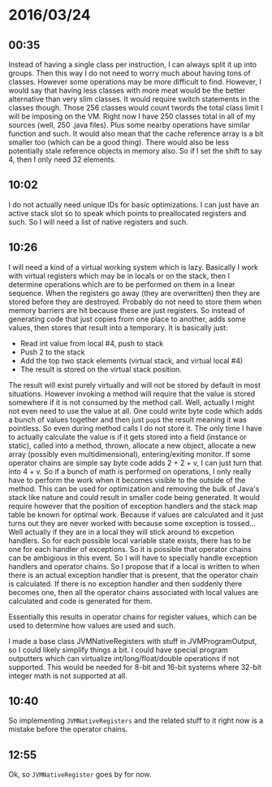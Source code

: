 # 2016/03/24

## 00:35

Instead of having a single class per instruction, I can always split it up
into groups. Then this way I do not need to worry much about having tons of
classes. However some operations may be more difficult to find. However, I
would say that having less classes with more meat would be the better
alternative than very slim classes. It would require switch statements in the
classes though. Those 256 classes would count twords the total class limit I
will be imposing on the VM. Right now I have 250 classes total in all of my
sources (well, 250 .java files). Plus some nearby operations have similar
function and such. It would also mean that the cache reference array is a bit
smaller too (which can be a good thing). There would also be less potentially
stale reference objects in memory also. So if I set the shift to say 4, then
I only need 32 elements.

## 10:02

I do not actually need unique IDs for basic optimizations. I can just have an
active stack slot so to speak which points to preallocated registers and such.
So I will need a list of native registers and such.

## 10:26

I will need a kind of a virtual working system which is lazy. Basically I
work with virtual registers which may be in locals or on the stack, then I
determine operations which are to be performed on them in a linear sequence.
When the registers go away (they are overwritten) then they are stored before
they are destroyed. Probably do not need to store them when memory barriers
are hit because these are just registers. So instead of generating code that
just copies from one place to another, adds some values, then stores that
result into a temporary. It is basically just:

 * Read int value from local #4, push to stack
 * Push 2 to the stack
 * Add the top two stack elements (virtual stack, and virtual local #4)
 * The result is stored on the virtual stack position.

The result will exist purely virtually and will not be stored by default in
most situations. However invoking a method will require that the value is
stored somewhere if it is not consumed by the method call. Well, actually I
might not even need to use the value at all. One could write byte code which
adds a bunch of values together and then just `pop`s the result meaning it was
pointless. So even during method calls I do not store it. The only time I have
to actually calculate the value is if it gets stored into a field (instance or
static), called into a method, thrown, allocate a new object, allocate a new
array (possibly even multidimensional), entering/exiting monitor. If some
operator chains are simple say byte code adds 2 + 2 + v, I can just turn that
into 4 + v. So if a bunch of math is performed on operations, I only really
have to perform the work when it becomes visible to the outside of the method.
This can be used for optimization and removing the bulk of Java's stack like
nature and could result in smaller code being generated. It would require
however that the position of exception handlers and the stack map table be
known for optimal work. Because if values are calculated and it just turns out
they are never worked with because some exception is tossed... Well actually
if they are in a local they will stick around to excpetion handlers. So for
each possible local variable state exists, there has to be one for each handler
of exceptions. So it is possible that operator chains can be ambigious in
this event. So I will have to specially handle exception handlers and operator
chains. So I propose that if a local is written to when there is an actual
exception handler that is present, that the operator chain is calculated. If
there is no exception handler and then suddenly there becomes one, then all
the operator chains associated with local values are calculated and code is
generated for them.

Essentially this results in operator chains for register values, which can be
used to determine how values are used and such.

I made a base class JVMNativeRegisters with stuff in JVMProgramOutput, so I
could likely simplify things a bit. I could have special program outputters
which can virtualize int/long/float/double operations if not supported. This
would be needed for 8-bit and 16-bit systems where 32-bit integer math is not
supported at all.

## 10:40

So implementing `JVMNativeRegisters` and the related stuff to it right now is
a mistake before the operator chains.

## 12:55

Ok, so `JVMNativeRegister` goes by for now.

